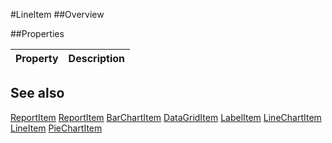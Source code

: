#LineItem
##Overview



##Properties
<table class="table table-condensed table-bordered">
    <thead>
<tr>
<th>Property</th>
<th>Description</th>
</tr>
</thead>
<tbody>
</tbody></table>



## See also

[ReportItem](ReportItem.html)
[ReportItem](/docs/#ReportItem.html)
[BarChartItem](/docs/#BarChartItem.html)
[DataGridItem](/docs/#DataGridItem.html)
[LabelItem](/docs/#LabelItem.html)
[LineChartItem](/docs/#LineChartItem.html)
[LineItem](/docs/#LineItem.html)
[PieChartItem](/docs/#PieChartItem.html)